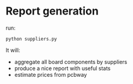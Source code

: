 # Report generation

run:
```shell
python suppliers.py
```
It will:

* aggregate all board components by suppliers
* produce a nice report with useful stats
* estimate prices from pcbway
